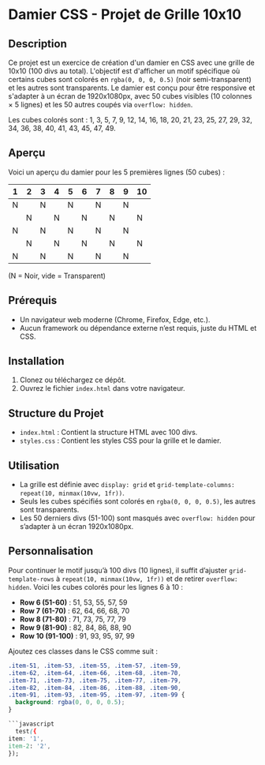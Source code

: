 # Damier CSS - Projet de Grille 10x10

## Description
Ce projet est un exercice de création d'un damier en CSS avec une grille de 10x10 (100 divs au total). L'objectif est d'afficher un motif spécifique où certains cubes sont colorés en `rgba(0, 0, 0, 0.5)` (noir semi-transparent) et les autres sont transparents. Le damier est conçu pour être responsive et s'adapter à un écran de 1920x1080px, avec 50 cubes visibles (10 colonnes × 5 lignes) et les 50 autres coupés via `overflow: hidden`.

Les cubes colorés sont : 1, 3, 5, 7, 9, 12, 14, 16, 18, 20, 21, 23, 25, 27, 29, 32, 34, 36, 38, 40, 41, 43, 45, 47, 49.

## Aperçu
Voici un aperçu du damier pour les 5 premières lignes (50 cubes) :

| 1  | 2  | 3  | 4  | 5  | 6  | 7  | 8  | 9  | 10 |
|----|----|----|----|----|----|----|----|----|----|
| N  |    | N  |    | N  |    | N  |    | N  |    |
|    | N  |    | N  |    | N  |    | N  |    | N  |
| N  |    | N  |    | N  |    | N  |    | N  |    |
|    | N  |    | N  |    | N  |    | N  |    | N  |
| N  |    | N  |    | N  |    | N  |    | N  |    |

(N = Noir, vide = Transparent)

## Prérequis
- Un navigateur web moderne (Chrome, Firefox, Edge, etc.).
- Aucun framework ou dépendance externe n’est requis, juste du HTML et CSS.

## Installation
1. Clonez ou téléchargez ce dépôt.
2. Ouvrez le fichier `index.html` dans votre navigateur.

## Structure du Projet
- `index.html` : Contient la structure HTML avec 100 divs.
- `styles.css` : Contient les styles CSS pour la grille et le damier.

## Utilisation
- La grille est définie avec `display: grid` et `grid-template-columns: repeat(10, minmax(10vw, 1fr))`.
- Seuls les cubes spécifiés sont colorés en `rgba(0, 0, 0, 0.5)`, les autres sont transparents.
- Les 50 derniers divs (51-100) sont masqués avec `overflow: hidden` pour s’adapter à un écran 1920x1080px.

## Personnalisation
Pour continuer le motif jusqu’à 100 divs (10 lignes), il suffit d’ajuster `grid-template-rows` à `repeat(10, minmax(10vw, 1fr))` et de retirer `overflow: hidden`. Voici les cubes colorés pour les lignes 6 à 10 :

- **Row 6 (51-60)** : 51, 53, 55, 57, 59
- **Row 7 (61-70)** : 62, 64, 66, 68, 70
- **Row 8 (71-80)** : 71, 73, 75, 77, 79
- **Row 9 (81-90)** : 82, 84, 86, 88, 90
- **Row 10 (91-100)** : 91, 93, 95, 97, 99

Ajoutez ces classes dans le CSS comme suit :

```css
.item-51, .item-53, .item-55, .item-57, .item-59,
.item-62, .item-64, .item-66, .item-68, .item-70,
.item-71, .item-73, .item-75, .item-77, .item-79,
.item-82, .item-84, .item-86, .item-88, .item-90,
.item-91, .item-93, .item-95, .item-97, .item-99 {
  background: rgba(0, 0, 0, 0.5);
}

```javascript
  test({
item: '1',
item-2: '2',
});
```

